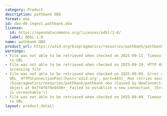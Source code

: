 ```yaml
---
category: Product
description: pathbank OBO
format: obo
id: obo-db-ingest.pathbank.obo
license:
  id: https://opendatacommons.org/licenses/odbl/1-0/
  label: ODbL-1.0
name: pathbank OBO
product_url: https://w3id.org/biopragmatics/resources/pathbank/pathbank.obo
warnings:
- File was not able to be retrieved when checked on 2025-09-11_ Timeout connecting
  to URL
- File was not able to be retrieved when checked on 2025-09-10_ HTTP 404 error when
  accessing file
- File was not able to be retrieved when checked on 2025-09-09_ Error connecting to
  URL_ HTTPSConnectionPool(host='w3id.org', port=443)_ Max retries exceeded with url_
  /biopragmatics/resources/pathbank/pathbank.obo (Caused by NewConnectionError('<urllib3.connection.HTTPSConnection
  object at 0x7f4fb79e8440>_ Failed to establish a new connection_ [Errno 101] Network
  is unreachable'))
- File was not able to be retrieved when checked on 2025-09-09_ Timeout connecting
  to URL
layout: product_detail
---
```

